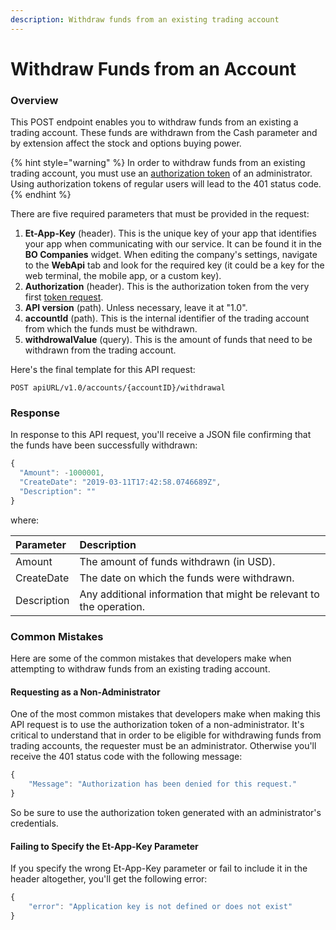 ```yaml
---
description: Withdraw funds from an existing trading account
---
```


# Withdraw Funds from an Account

### Overview

This POST endpoint enables you to withdraw funds from an existing a trading account. These funds are withdrawn from the Cash parameter and by extension affect the stock and options buying power.

{% hint style="warning" %}
In order to withdraw funds from an existing trading account, you must use an [authorization token](../authentication/) of an administrator. Using authorization tokens of regular users will lead to the 401 status code.
{% endhint %}

There are five required parameters that must be provided in the request:

1. **Et-App-Key** \(header\). This is the unique key of your app that identifies your app when communicating with our service. It can be found it in the **BO Companies** widget. When editing the company's settings, navigate to the **WebApi** tab and look for the required key \(it could be a key for the web terminal, the mobile app, or a custom key\).
2. **Authorization** \(header\). This is the authorization token from the very first [token request](../authentication/).
3. **API version** \(path\). Unless necessary, leave it at "1.0".
4. **accountId** \(path\). This is the internal identifier of the trading account from which the funds must be withdrawn.
5. **withdrowalValue** \(query\). This is the amount of funds that need to be withdrawn from the trading account.

Here's the final template for this API request:

```text
POST apiURL/v1.0/accounts/{accountID}/withdrawal
```

### Response

In response to this API request, you'll receive a JSON file confirming that the funds have been successfully withdrawn:

```javascript
{
  "Amount": -1000001,
  "CreateDate": "2019-03-11T17:42:58.0746689Z",
  "Description": ""
}
```

where:

| Parameter | Description |
| :--- | :--- |
| Amount | The amount of funds withdrawn \(in USD\). |
| CreateDate | The date on which the funds were withdrawn. |
| Description | Any additional information that might be relevant to the operation. |

### Common Mistakes

Here are some of the common mistakes that developers make when attempting to withdraw funds from an existing trading account.

#### Requesting as a Non-Administrator

One of the most common mistakes that developers make when making this API request is to use the authorization token of a non-administrator. It's critical to understand that in order to be eligible for withdrawing funds from trading accounts, the requester must be an administrator. Otherwise you'll receive the 401 status code with the following message:

```javascript
{
    "Message": "Authorization has been denied for this request."
}
```

So be sure to use the authorization token generated with an administrator's credentials.

#### Failing to Specify the Et-App-Key Parameter

If you specify the wrong Et-App-Key parameter or fail to include it in the header altogether, you'll get the following error:

```javascript
{
    "error": "Application key is not defined or does not exist"
}
```



### 



